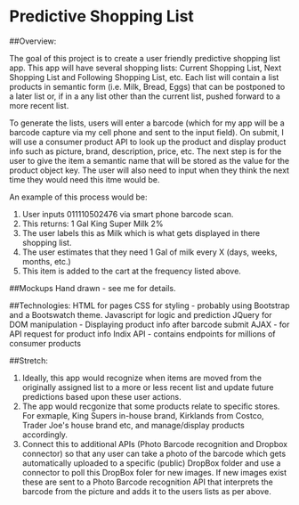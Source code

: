 # Predictive Shopping List

##Overview:

The goal of this project is to create a user friendly predictive shopping list app. This app will have several shopping lists: Current Shopping List, Next Shopping List and Following Shopping List, etc. Each list will contain a list products in semantic form (i.e. Milk, Bread, Eggs) that can be postponed to a later list or, if in a any list other than the current list, pushed forward to a more recent list.

To generate the lists, users will enter a barcode (which for my app will be a barcode capture via my cell phone and sent to the input field). On submit, I will use a consumer product API to look up the product and display product info such as picture, brand, description, price, etc. The next step is for the user to give the item a semantic name that will be stored as the value for the product object key. The user will also need to input when they think the next time they would need this itme would be. 

An example of this process would be:
1. User inputs 011110502476 via smart phone barcode scan.
2. This returns: 1 Gal King Super Milk 2%
3. The user labels this as Milk which is what gets displayed in there shopping list.
4. The user estimates that they need 1 Gal of milk every X (days, weeks, months, etc.)
5. This item is added to the cart at the frequency listed above.

##Mockups 
Hand drawn - see me for details.

##Technologies:
HTML for pages
CSS for styling - probably using Bootstrap and a Bootswatch theme.
Javascript for logic and prediction
JQuery for DOM manipulation - Displaying product info after barcode submit
AJAX - for API request for product info
Indix API - contains endpoints for millions of consumer products


##Stretch:

1. Ideally, this app would recognize when items are moved from the originally assigned list to a more or less recent list and update future predictions based upon these user actions.
2. The app would recgonize that some products relate to specific stores. For exmaple, King Supers in-house brand, Kirklands from Costco, Trader Joe's house brand etc, and manage/display products accordingly.
3. Connect this to additional APIs (Photo Barcode recognition and Dropbox connector) so that any user can take a photo of the barcode which gets automatically uploaded to a specific (public) DropBox folder and use a connector to poll this DropBox foler for new images. If new images exist these are sent to a Photo Barcode recognition API that interprets the barcode from the picture and adds it to the users lists as per above.